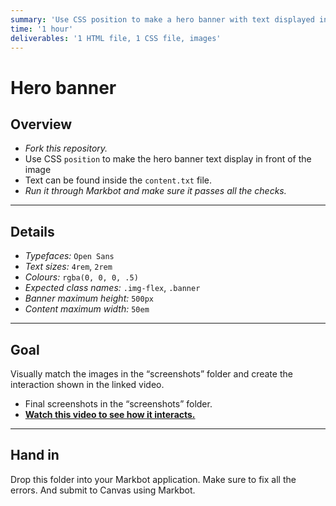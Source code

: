 ```yaml
---
summary: 'Use CSS position to make a hero banner with text displayed in front of an image.'
time: '1 hour'
deliverables: '1 HTML file, 1 CSS file, images'
---
```


# Hero banner

## Overview

- *Fork this repository.*
- Use CSS `position` to make the hero banner text display in front of the image
- Text can be found inside the `content.txt` file.
- *Run it through Markbot and make sure it passes all the checks.*

---

## Details

- *Typefaces:* `Open Sans`
- *Text sizes:* `4rem`, `2rem`
- *Colours:* `rgba(0, 0, 0, .5)`
- *Expected class names:* `.img-flex`, `.banner`
- *Banner maximum height:* `500px`
- *Content maximum width:* `50em`

---

## Goal

Visually match the images in the “screenshots” folder and create the interaction shown in the linked video.

- Final screenshots in the “screenshots” folder.
- [**Watch this video to see how it interacts.**](https://youtu.be/Y7KoGsjVhoo)

---

## Hand in

Drop this folder into your Markbot application. Make sure to fix all the errors. And submit to Canvas using Markbot.
